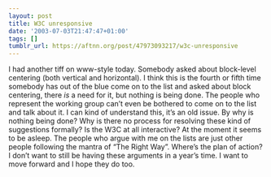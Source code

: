 ```yaml
---
layout: post
title: W3C unresponsive
date: '2003-07-03T21:47:47+01:00'
tags: []
tumblr_url: https://aftnn.org/post/47973093217/w3c-unresponsive
---
```

<p>I had another tiff on www-style today. Somebody asked about block-level centering (both vertical and horizontal). I think this is the fourth or fifth time somebody has out of the blue come on to the list and asked about block centering, there <em>is</em> a need for it, but nothing is being done. The people who represent the working group can&rsquo;t even be bothered to come on to the list and talk about it. I can kind of understand this, it&rsquo;s an old issue. By why is nothing being done? Why is there no process for resolving these kind of suggestions formally? Is the W3C at all interactive? At the moment it seems to be asleep. The people who argue with me on the lists are just other people following the mantra of &ldquo;The Right Way&rdquo;. Where&rsquo;s the plan of action? I don&rsquo;t want to still be having these arguments in a year&rsquo;s time. I want to move forward and I hope they do too.</p>
